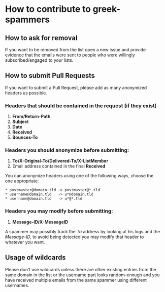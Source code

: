 # How to contribute to greek-spammers

## How to ask for removal

If you want to be removed from the list open a new issue and provide evidence
that the emails were sent to people who were willingly subscribed/engaged to
your lists.

## How to submit Pull Requests

If you want to submit a Pull Request, please add as many anonymized headers as possible.

### Headers that should be contained in the request (if they exist)

1. **From/Return-Path**
1. **Subject**
1. **Date**
1. **Received**
1. **Bounces-To**

### Headers you should anonymize before submitting:
1. **To/X-Original-To/Delivered-To/X-ListMember** 
1. Email address contained in the final **Received**

You can anonymize headers using one of the following ways, choose the one appropriate:
```
* postmaster@domain.tld -> postmaster@*.tld
* username@domain.tld   -> u*@domain.tld
* username@domain.tld   -> u*@*.tld
```

### Headers you may modify before submitting:
1. **Message-ID/X-MessageID**

A spammer may possibly track the *To* address by looking at his logs and the
*Message-ID*, to avoid being detected you may modify that header to whatever
you want.

## Usage of wildcards

Please don't use wildcards unless there are other existing entries from the
same domain in the list or the username part looks random-enough and you have
received multiple emails from the same spammer using different usernames.
